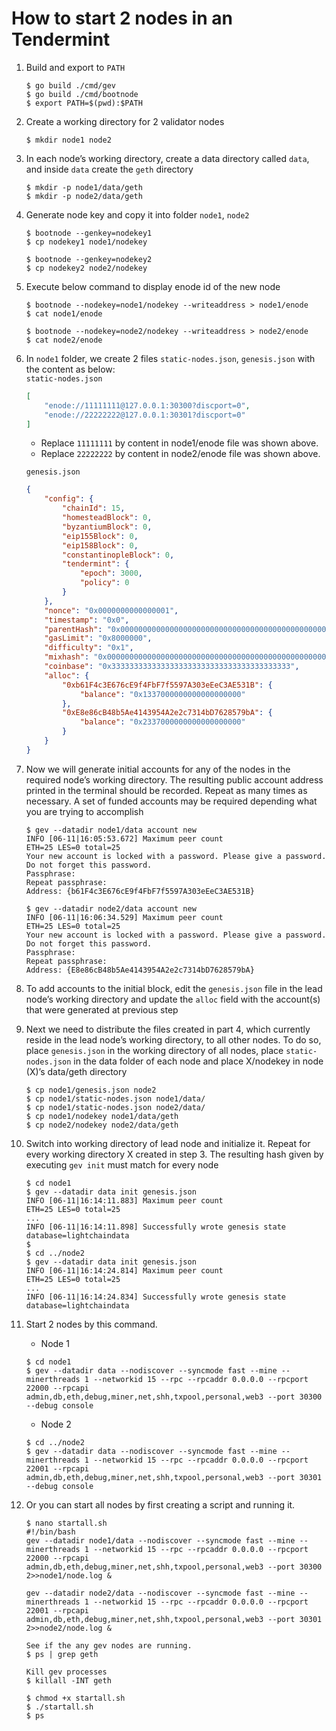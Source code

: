 # How to start 2 nodes in an Tendermint
1. Build and export to `PATH`
    ```shell
    $ go build ./cmd/gev
    $ go build ./cmd/bootnode
    $ export PATH=$(pwd):$PATH
    ```
2. Create a working directory for 2 validator nodes  
    ```shell
    $ mkdir node1 node2
    ```  

3. In each node’s working directory, create a data directory called `data`, and inside `data` create the `geth` directory   
    ```shell
    $ mkdir -p node1/data/geth
    $ mkdir -p node2/data/geth
    ```

4. Generate node key and copy it into folder `node1`, `node2`  
    ```shell
    $ bootnode --genkey=nodekey1
    $ cp nodekey1 node1/nodekey
    
    $ bootnode --genkey=nodekey2
    $ cp nodekey2 node2/nodekey
    ```

5. Execute below command to display enode id of the new node  
    ```shell
    $ bootnode --nodekey=node1/nodekey --writeaddress > node1/enode
    $ cat node1/enode

    $ bootnode --nodekey=node2/nodekey --writeaddress > node2/enode
    $ cat node2/enode
    ```

6. In `node1` folder, we create 2 files `static-nodes.json`, `genesis.json` with the content as below:  
    `static-nodes.json`
    ```json
    [
        "enode://11111111@127.0.0.1:30300?discport=0", 
        "enode://22222222@127.0.0.1:30301?discport=0"
    ]
    ```
    - Replace `11111111` by content in node1/enode file was shown above.
    - Replace `22222222` by content in node2/enode file was shown above.
       
    `genesis.json`
    ```json
    {
        "config": {
            "chainId": 15,
            "homesteadBlock": 0,
            "byzantiumBlock": 0,
            "eip155Block": 0,
            "eip158Block": 0,
            "constantinopleBlock": 0,
            "tendermint": {
                "epoch": 3000,
                "policy": 0
            }
        },
        "nonce": "0x0000000000000001",
        "timestamp": "0x0",
        "parentHash": "0x0000000000000000000000000000000000000000000000000000000000000000",
        "gasLimit": "0x8000000",
        "difficulty": "0x1",
        "mixhash": "0x0000000000000000000000000000000000000000000000000000000000000000",
        "coinbase": "0x3333333333333333333333333333333333333333",
        "alloc": {
            "0xb61F4c3E676cE9f4FbF7f5597A303eEeC3AE531B": {
                "balance": "0x1337000000000000000000"
            },
            "0xE8e86cB48b5Ae4143954A2e2c7314bD7628579bA": {
                "balance": "0x2337000000000000000000"
            }
        }
    }    
    ```   

7. Now we will generate initial accounts for any of the nodes in the required node’s working directory. The resulting public account address printed in the terminal should be recorded. Repeat as many times as necessary. A set of funded accounts may be required depending what you are trying to accomplish  
    ```sheel
    $ gev --datadir node1/data account new
    INFO [06-11|16:05:53.672] Maximum peer count                       ETH=25 LES=0 total=25
    Your new account is locked with a password. Please give a password. Do not forget this password.
    Passphrase: 
    Repeat passphrase: 
    Address: {b61F4c3E676cE9f4FbF7f5597A303eEeC3AE531B}

    $ gev --datadir node2/data account new
    INFO [06-11|16:06:34.529] Maximum peer count                       ETH=25 LES=0 total=25
    Your new account is locked with a password. Please give a password. Do not forget this password.
    Passphrase: 
    Repeat passphrase: 
    Address: {E8e86cB48b5Ae4143954A2e2c7314bD7628579bA}
    ```

8. To add accounts to the initial block, edit the `genesis.json` file in the lead node’s working directory and update the `alloc` field with the account(s) that were generated at previous step

9. Next we need to distribute the files created in part 4, which currently reside in the lead node’s working directory, to all other nodes. To do so, place `genesis.json` in the working directory of all nodes, place `static-nodes.json` in the data folder of each node and place X/nodekey in node (X)’s data/geth directory  
    ```shell
    $ cp node1/genesis.json node2
    $ cp node1/static-nodes.json node1/data/
    $ cp node1/static-nodes.json node2/data/
    $ cp node1/nodekey node1/data/geth
    $ cp node2/nodekey node2/data/geth
    ```

10. Switch into working directory of lead node and initialize it. Repeat for every working directory X created in step 3. The resulting hash given by executing `gev init` must match for every node  
    ```shell
    $ cd node1
    $ gev --datadir data init genesis.json
    INFO [06-11|16:14:11.883] Maximum peer count                       ETH=25 LES=0 total=25
    ...
    INFO [06-11|16:14:11.898] Successfully wrote genesis state         database=lightchaindata
    $
    $ cd ../node2
    $ gev --datadir data init genesis.json
    INFO [06-11|16:14:24.814] Maximum peer count                       ETH=25 LES=0 total=25
    ...
    INFO [06-11|16:14:24.834] Successfully wrote genesis state         database=lightchaindata   
    ```

11. Start 2 nodes by this command.  
    - Node 1
    ```shell
    $ cd node1
    $ gev --datadir data --nodiscover --syncmode fast --mine --minerthreads 1 --networkid 15 --rpc --rpcaddr 0.0.0.0 --rpcport 22000 --rpcapi admin,db,eth,debug,miner,net,shh,txpool,personal,web3 --port 30300 --debug console
    ```
    - Node 2
    ```shell
    $ cd ../node2
    $ gev --datadir data --nodiscover --syncmode fast --mine --minerthreads 1 --networkid 15 --rpc --rpcaddr 0.0.0.0 --rpcport 22001 --rpcapi admin,db,eth,debug,miner,net,shh,txpool,personal,web3 --port 30301 --debug console
    ```
    
12. Or you can start all nodes by first creating a script and running it.
    ```shell
    $ nano startall.sh
    #!/bin/bash
    gev --datadir node1/data --nodiscover --syncmode fast --mine --minerthreads 1 --networkid 15 --rpc --rpcaddr 0.0.0.0 --rpcport 22000 --rpcapi admin,db,eth,debug,miner,net,shh,txpool,personal,web3 --port 30300 2>>node1/node.log &

    gev --datadir node2/data --nodiscover --syncmode fast --mine --minerthreads 1 --networkid 15 --rpc --rpcaddr 0.0.0.0 --rpcport 22001 --rpcapi admin,db,eth,debug,miner,net,shh,txpool,personal,web3 --port 30301 2>>node2/node.log &
    ```

    ```shell
    See if the any gev nodes are running.
    $ ps | grep geth
    
    Kill gev processes
    $ killall -INT geth
    
    $ chmod +x startall.sh
    $ ./startall.sh
    $ ps
    ```
